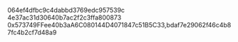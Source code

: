 064ef4dfbc9c4dabbd3769edc957539c
4e37ac31d30640b7ac2f2c3ffa800873
0x573749FFee40b3aA6C080144D4071847c51B5C33,bdaf7e29062f46c4b87fc4b2cf7d48a9